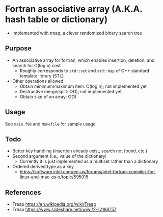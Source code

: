 # Fortran associative array (A.K.A. hash table or dictionary)
* Implemented with treap, a clever randomized binary search tree

## Purpose
* An associative array for fortran, which enables insertion, deletion, and search for O(log n) cost
    * Roughly corresponds to `std::set` and `std::map` of C++ standard template library (STL)
* Other operations allowed
    * Obtain minimum/maximum item: O(log n); not implemented yet
    * Destructive merge/split: O(1); not implemented yet
    * Obtain size of an array: O(1)

## Usage
See `main.f90` and `Makefile` for sample usage

## Todo
* Better key handling (insertion already exist, search not found, etc.)
* Second argument (i.e., value of the dictionary)
    * Currently it is just implemented as a multiset rather than a dictionary
* Ordered derived type as a key
    * https://software.intel.com/en-us/forums/intel-fortran-compiler-for-linux-and-mac-os-x/topic/595015

## References
* Treap https://en.wikipedia.org/wiki/Treap
* Treap https://www.slideshare.net/iwiwi/2-12188757

